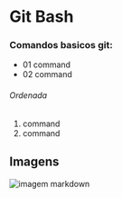 # Git Bash
### Comandos basicos git:

* 01 command
* 02 command

###### Ordenada

1. command
2. command

## Imagens

![imagem markdown](https://www.dummyimage.com/300)
